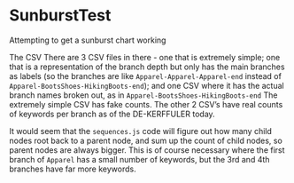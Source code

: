 # SunburstTest
Attempting to get a sunburst chart working

The CSV
There are 3 CSV files in there - one that is extremely simple; one that is a representation of the branch depth but only has the main branches as labels (so the branches are like `Apparel-Apparel-Apparel-end` instead of `Apparel-BootsShoes-HikingBoots-end`); and one CSV where it has the actual branch names broken out, as in `Apparel-BootsShoes-HikingBoots-end`
The extremely simple CSV has fake counts.
The other 2 CSV’s have real counts of keywords per branch as of the DE-KERFFULER today.

It would seem that the `sequences.js` code will figure out how many child nodes root back to a parent node, and sum up the count of child nodes, so parent nodes are always bigger. This is of course necessary where the first branch of `Apparel` has a small number of keywords, but the 3rd and 4th branches have far more keywords.
